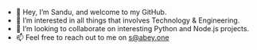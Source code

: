 - 👋 Hey, I’m Sandu, and welcome to my GitHub.
- 👀 I’m interested in all things that involves Technology & Engineering.
- 💞️ I’m looking to collaborate on interesting Python and Node.js projects.
- 📫 Feel free to reach out to me on s@abey.one

<!---
sanduabey/sanduabey is a ✨ special ✨ repository because its `README.md` (this file) appears on your GitHub profile.
You can click the Preview link to take a look at your changes.
--->
